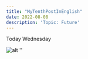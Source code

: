 ```yaml
---
title: "MyTenthPostInEnglish"
date: 2022-08-08
description: 'Topic: Future'
---
```


Today Wednesday

![alt '']( '')
